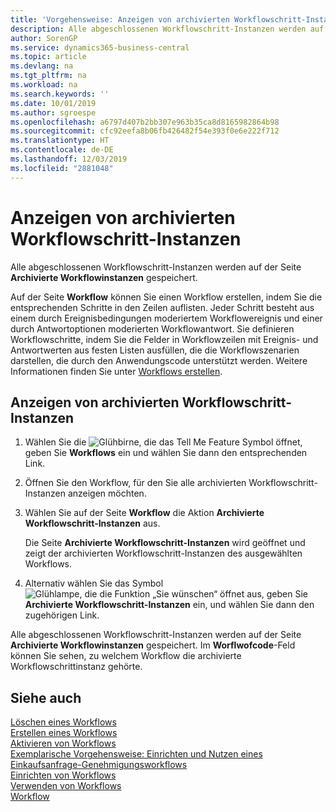 ```yaml
---
title: 'Vorgehensweise: Anzeigen von archivierten Workflowschritt-Instanzen | Microsoft Docs'
description: Alle abgeschlossenen Workflowschritt-Instanzen werden auf der Seite **Archivierte Workflowinstanzen** gespeichert.
author: SorenGP
ms.service: dynamics365-business-central
ms.topic: article
ms.devlang: na
ms.tgt_pltfrm: na
ms.workload: na
ms.search.keywords: ''
ms.date: 10/01/2019
ms.author: sgroespe
ms.openlocfilehash: a6797d407b2bb307e963b35ca8d8165982864b98
ms.sourcegitcommit: cfc92eefa8b06fb426482f54e393f0e6e222f712
ms.translationtype: HT
ms.contentlocale: de-DE
ms.lasthandoff: 12/03/2019
ms.locfileid: "2881048"
---
```

# <a name="view-archived-workflow-step-instances"></a>Anzeigen von archivierten Workflowschritt-Instanzen
Alle abgeschlossenen Workflowschritt-Instanzen werden auf der Seite **Archivierte Workflowinstanzen** gespeichert.  

 Auf der Seite **Workflow** können Sie einen Workflow erstellen, indem Sie die entsprechenden Schritte in den Zeilen auflisten. Jeder Schritt besteht aus einem durch Ereignisbedingungen moderiertem Workflowereignis und einer durch Antwortoptionen moderierten Workflowantwort. Sie definieren Workflowschritte, indem Sie die Felder in Workflowzeilen mit Ereignis- und Antwortwerten aus festen Listen ausfüllen, die die Workflowszenarien darstellen, die durch den Anwendungscode unterstützt werden. Weitere Informationen finden Sie unter [Workflows erstellen](across-how-to-create-workflows.md).  

## <a name="to-view-archived-workflow-step-instances"></a>Anzeigen von archivierten Workflowschritt-Instanzen  
1.  Wählen Sie die ![Glühbirne, die das Tell Me Feature](media/ui-search/search_small.png "Was möchten Sie tun?") Symbol öffnet, geben Sie **Workflows** ein und wählen Sie dann den entsprechenden Link.  
2.  Öffnen Sie den Workflow, für den Sie alle archivierten Workflowschritt-Instanzen anzeigen möchten.  
3.  Wählen Sie auf der Seite **Workflow** die Aktion **Archivierte Workflowschritt-Instanzen** aus.  

    Die Seite **Archivierte Workflowschritt-Instanzen** wird geöffnet und zeigt der archivierten Workflowschritt-Instanzen des ausgewählten Workflows.  
4.  Alternativ wählen Sie das Symbol ![Glühlampe, die die Funktion „Sie wünschen“ öffnet](media/ui-search/search_small.png "Was möchten Sie tun?") aus, geben Sie **Archivierte Workflowschritt-Instanzen** ein, und wählen Sie dann den zugehörigen Link.  

Alle abgeschlossenen Workflowschritt-Instanzen werden auf der Seite **Archivierte Workflowinstanzen** gespeichert. Im **Worflwofcode**-Feld können Sie sehen, zu welchem Workflow die archivierte Workflowschrittinstanz gehörte.  

## <a name="see-also"></a>Siehe auch  
 [Löschen eines Workflows](across-how-to-delete-workflows.md)   
 [Erstellen eines Workflows](across-how-to-create-workflows.md)   
 [Aktivieren von Workflows](across-how-to-enable-workflows.md)   
 [Exemplarische Vorgehensweise: Einrichten und Nutzen eines Einkaufsanfrage-Genehmigungsworkflows](walkthrough-setting-up-and-using-a-purchase-approval-workflow.md)   
 [Einrichten von Workflows](across-set-up-workflows.md)   
 [Verwenden von Workflows](across-use-workflows.md)   
 [Workflow](across-workflow.md)
